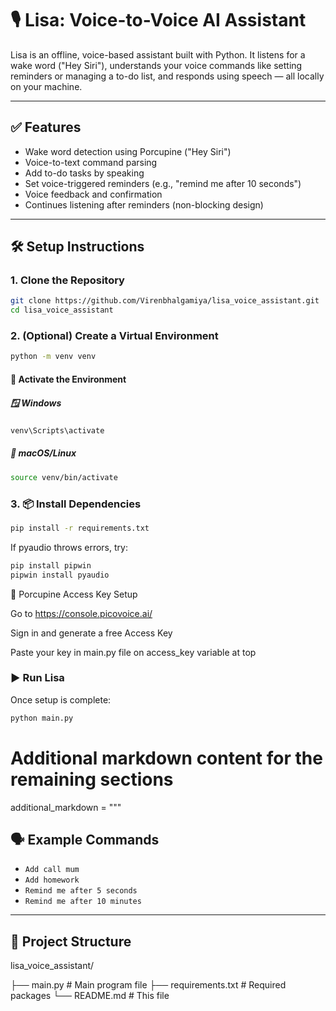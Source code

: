 # 🎙️ Lisa: Voice-to-Voice AI Assistant

Lisa is an offline, voice-based assistant built with Python. It listens for a wake word ("Hey Siri"), understands your voice commands like setting reminders or managing a to-do list, and responds using speech — all locally on your machine.

---

## ✅ Features

- Wake word detection using Porcupine ("Hey Siri")
- Voice-to-text command parsing
- Add to-do tasks by speaking
- Set voice-triggered reminders (e.g., "remind me after 10 seconds")
- Voice feedback and confirmation
- Continues listening after reminders (non-blocking design)

---

## 🛠️ Setup Instructions

### 1. Clone the Repository

```bash
git clone https://github.com/Virenbhalgamiya/lisa_voice_assistant.git
cd lisa_voice_assistant
```
### 2. (Optional) Create a Virtual Environment
```bash
python -m venv venv
```
#### 🔄 Activate the Environment

##### 🪟 Windows

```bash
venv\Scripts\activate
```
##### 🐧 macOS/Linux
```bash
source venv/bin/activate
```
### 3. 📦 Install Dependencies

```bash
pip install -r requirements.txt
```
If pyaudio throws errors, try:
```bash
pip install pipwin
pipwin install pyaudio
```
🔑 Porcupine Access Key Setup

Go to https://console.picovoice.ai/

Sign in and generate a free Access Key

Paste your key in main.py file on access_key variable at top

### ▶️ Run Lisa
Once setup is complete:
```bash
python main.py
```
# Additional markdown content for the remaining sections
additional_markdown = """
## 🗣️ Example Commands

- `Add call mum`
- `Add homework`
- `Remind me after 5 seconds`
- `Remind me after 10 minutes`

---

## 📁 Project Structure

lisa_voice_assistant/

├── main.py # Main program file
├── requirements.txt # Required packages
└── README.md # This file
